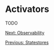 # Activators

TODO

[Next: Observability](observability.md)

[Previous: Statestores](statestores.md)
